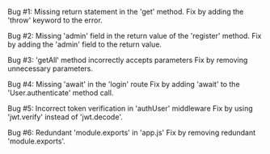 Bug #1: Missing return statement in the 'get' method.
Fix by adding the 'throw' keyword to the error.

Bug #2: Missing 'admin' field in the return value of the 'register' method.
Fix by adding the 'admin' field to the return value.

Bug #3: 'getAll' method incorrectly accepts parameters
Fix by removing unnecessary parameters.

Bug #4: Missing 'await' in the 'login' route
Fix by adding 'await' to the 'User.authenticate' method call.

Bug #5: Incorrect token verification in 'authUser' middleware
Fix by using 'jwt.verify' instead of 'jwt.decode'.

Bug #6: Redundant 'module.exports' in 'app.js'
Fix by removing redundant 'module.exports'.